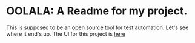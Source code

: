 # OOLALA: A Readme for my project.
This is supposed to be an open source tool for test automation. Let's see where it end's up. The UI for this project is [here](https://github.com/vishnu-rvn/page-object-UI)
